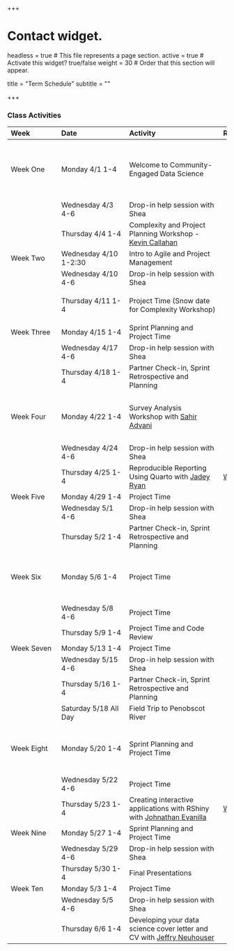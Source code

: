 +++
# Contact widget.
headless = true  # This file represents a page section.
active = true  # Activate this widget? true/false
weight = 30  # Order that this section will appear.

title = "Term Schedule"
subtitle = ""

+++

### Class Activities

|  <div style="width:100px;text-align:left">Week</div> |  <div style="width:140px;text-align:left">Date</div> | <div style="width:200px;text-align:left">Activity</div> | <div style="width:300px;text-align:left">Readings and Assignments</div> |
|:---|:---|:---|:---|
| Week One | Monday 4/1 1-4 | Welcome to Community-Engaged Data Science | <ul><li>Review the [PDP Guidance](/#pdp_plan) </li><li>Sign up for a [PDP Meeting Slot](/#pdp_plan)</li><li>Read [a beginner's guide to scrum](https://www.atlassian.com/blog/project-management/beginners-guide-scrum-and-agile-project-management)</li><li>Read [how to write smart goals](https://www.atlassian.com/blog/productivity/how-to-write-smart-goals#:~:text=What%20are%20SMART%20goals%3F,within%20a%20certain%20time%20frame.)</li></ul>  | 
|  | Wednesday 4/3 4-6 | Drop-in help session with Shea | | 
|  | Thursday 4/4 1-4 | Complexity and Project Planning Workshop - [Kevin Callahan](https://kevin-callahan.com/) | <ul><li>Watch the pre-workshop [video](https://www.youtube.com/watch?v=sfGtw2C95Ms)</li></ul> | 
| Week Two | Wednesday 4/10 1-2:30 | Intro to Agile and Project Management |  | 
|  | Wednesday 4/10 4-6 | Drop-in help session with Shea | | 
|  | Thursday 4/11 1-4 | Project Time (Snow date for Complexity Workshop) | <ul><li>PDP plan due </li><li>Team Contract due</li></ul> | 
| Week Three | Monday 4/15 1-4 | Sprint Planning and Project Time |  | 
|  | Wednesday 4/17 4-6 | Drop-in help session with Shea | | 
|  | Thursday 4/18 1-4 | Partner Check-in, Sprint Retrospective and Planning | | 
| Week Four | Monday 4/22 1-4 | Survey Analysis Workshop with [Sahir Advani](https://joshua-stoll.com/people/) | <ul><li>Submit the first iteration of your project on google classroom </li><li> Submit your Sprint Retrospective on google classroom </li></ul> | 
|  | Wednesday 4/24 4-6 | Drop-in help session with Shea | | 
|  | Thursday 4/25 1-4 | Reproducible Reporting Using Quarto with [Jadey Ryan](https://jadeyryan.com/) | [Workshop Materials](https://jadeyryan.quarto.pub/ceds-quarto-workshop/) | 
| Week Five | Monday 4/29 1-4 | Project Time |  | 
|  | Wednesday 5/1 4-6 | Drop-in help session with Shea | | 
|  | Thursday 5/2 1-4 | Partner Check-in, Sprint Retrospective and Planning | | 
| Week Six | Monday 5/6 1-4 | Project Time |  <ul><li>Submit the second iteration of your project on google classroom </li><li> Submit your Sprint Retrospective on google classroom </li></ul> |  | 
|  | Wednesday 5/8 4-6 | Project Time | | 
| | Thursday 5/9 1-4 | Project Time and Code Review | | 
| Week Seven | Monday 5/13 1-4 | Project Time |  | 
|  | Wednesday 5/15 4-6 | Drop-in help session with Shea | | 
| | Thursday 5/16 1-4 | Partner Check-in, Sprint Retrospective and Planning | | 
| | Saturday 5/18 All Day | Field Trip to Penobscot River | | 
| Week Eight | Monday 5/20 1-4 | Sprint Planning and Project Time | <ul><li>Submit the third iteration of your project on google classroom </li><li> Submit your Sprint Retrospective on google classroom </li></ul> | 
| | Wednesday 5/22 4-6 | Project Time | | 
| | Thursday 5/23 1-4 | Creating interactive applications with RShiny with [Johnathan Evanilla](https://www.linkedin.com/in/johnathan-evanilla-904059172) | [Workshop Materials](https://github.com/jevanilla/rshiny-workshop) | 
| Week Nine | Monday 5/27 1-4 | Sprint Planning and Project Time |  | 
|  | Wednesday 5/29 4-6 | Drop-in help session with Shea | | 
|  | Thursday 5/30 1-4 | Final Presentations | | 
| Week Ten | Monday 5/3 1-4 | Project Time |  | 
|  | Wednesday 5/5 4-6 | Drop-in help session with Shea | |
|  | Thursday 6/6 1-4 | Developing your data science cover letter and CV with [Jeffry Neuhouser](https://www.coa.edu/live/profiles/4665-jeffry-neuhouser/templates/details/staff.php)  | |